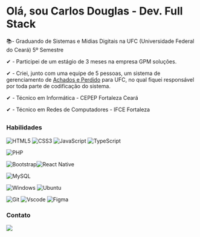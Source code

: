 # Olá, sou Carlos Douglas - Dev. Full Stack

📚- Graduando de Sistemas e Midias Digitais na UFC (Universidade Federal do Ceará) 5º Semestre

✔ - Participei de um estágio de 3 meses na empresa GPM soluções.

✔ - Criei, junto com uma equipe de 5 pessoas, um sistema de gerenciamento de [Achados e Perdido](https://github.com/douglas2569/project-achai) para UFC, no qual fiquei responsável por toda parte de codificação do sistema.

✔ - Técnico em Informática - CEPEP Fortaleza Ceará

✔ - Técnico em Redes de Computadores - IFCE Fortaleza

##
### Habilidades
![HTML5](https://img.shields.io/badge/HTML5-E34F26?style=for-the-badge&logo=html5&logoColor=white)
![CSS3](https://img.shields.io/badge/CSS3-1572B6?style=for-the-badge&logo=css3&logoColor=white)
![JavaScript](https://img.shields.io/badge/JavaScript-F7DF1E?style=for-the-badge&logo=javascript&logoColor=black) ![TypeScript](https://img.shields.io/badge/TypeScript-007ACC?style=for-the-badge&logo=typescript&logoColor=white)

![PHP](https://img.shields.io/badge/PHP-777BB4?style=for-the-badge&logo=php&logoColor=white)

![Bootstrap](https://img.shields.io/badge/-boostrap-0D1117?style=for-the-badge&logo=bootstrap&labelColor=0D1117)![React Native](https://img.shields.io/badge/React_Native-20232A?style=for-the-badge&logo=react&logoColor=61DAFB)

![MySQL](https://img.shields.io/badge/MySQL-00000F?style=for-the-badge&logo=mysql&logoColor=white)

![Windows](https://img.shields.io/badge/Windows-000?style=for-the-badge&logo=windows&logoColor=2CA5E0) ![Ubuntu](https://img.shields.io/badge/Ubuntu-35495E?style=for-the-badge&logo=ubuntu&logoColor=2CA5E0)

![Git](https://img.shields.io/badge/GIT-E44C30?style=for-the-badge&logo=git&logoColor=white) ![Vscode](https://img.shields.io/badge/Vscode-007ACC?style=for-the-badge&logo=visual-studio-code&logoColor=white) ![Figma](https://img.shields.io/badge/Figma-696969?style=for-the-badge&logo=figma&logoColor=figma)



### Contato

<div>
  <a href="www.linkedin.com/in/carlos-douglas-79746927a" target="_blank"><img src="https://img.shields.io/badge/LinkedIn-0077B5?style=for-the-badge&logo=linkedin&logoColor=white"/></a>
 
  
</div>